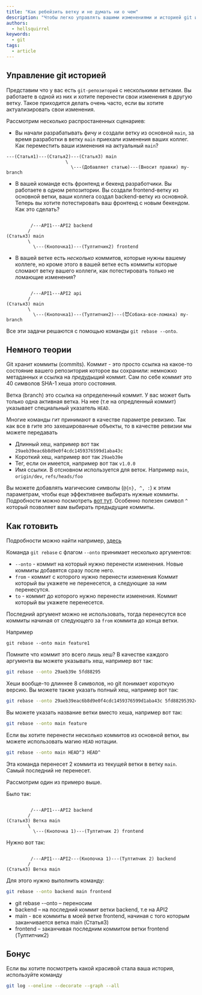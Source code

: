 ```yaml
---
title: "Как ребейзить ветку и не думать ни о чем"
description: "Чтобы легко управлять вашими изменениями и историей git используйте git rebase --onto"
authors:
  - hellsquirrel
keywords:
  - git
tags:
  - article
---
```


## Управление git историей
Представим что у вас есть `git-репозиторий` с несколькими ветками. Вы работаете в одной из них и хотите перенести свои изменения в другую ветку.
Такое приходится делать очень часто, если вы хотите актуализировать свои изменения.

Рассмотрим несколько распростаненных сценариев:
* Вы начали разрабатывать фичу и создали ветку из основной `main`, за время разработки в ветку `main` приехали изменения ваших коллег. Как переместить ваши изменения на актуальный `main`?

```
---(Статья1)---(Статья2)---(Статья3) main
                      \
                        \---(Добавляет статью)---(Вносит правки) my-branch
```

* В вашей команде есть фронтенд и бекенд разработчики. Вы работаете в одном репозитории. Вы создали frontend-ветку из основной ветки, ваши коллега создал backend-ветку из основной. Теперь вы хотите потестировать ваш фронтенд с новым бекендом. Как это сделать?

```

         /---API1---API2 backend
        /
(Статья3) main
        \
          \---(Кнопочка1)---(Тултипчик2) frontend
```

* В вашей ветке есть _несколько_ коммитов, которые нужны вашему коллеге, но кроме этого в вашей ветке есть коммиты которые сломают ветку вашего коллеги, как потестировать только не ломающие изменения?


```

         /---API1---API2 api
        /
(Статья3) main
        \
          \---(Кнопочка1)---(Тултипчик2)---(😈Собака-все-ломака) my-branch

```


Все эти задачи решаются с помощью команды `git rebase --onto`.


## Немного теории
Git хранит коммиты (commits). Коммит - это просто ссылка на какое-то состояние вашего репозитория которое вы сохранили: немножко метаданных и ссылка на _предудыщий_ коммит.
Сам по себе коммит это 40 символов SHA-1 хеша этого состояния.

Ветка (branch) это ссылка на определенный коммит.
У вас может быть только одна активная ветка. На нее (т.е на опредленный коммит) указывает специальный указатель `HEAD`.

Многие команды гит принимают в качестве параметре ревизию. Так как все в гите это захешированные объекты, то в качестве ревизии мы можете передавать
* Длинный хеш, например вот так `29aeb39eac6b8d9e0f4cdc1459376599d1aba43c`
* Короткий хеш, например вот так `29aeb39e`
* Тег, если он имеется, например вот так `v1.0.0`
* Имя ссылки. В отсновном используется для веток. Например `main`, `origin/dev`, `refs/heads/foo`

Вы можете добавлять магические символы (`@{n}, ^, :`) к этим параметрам, чтобы еще эффективнее выбирать нужные коммиты. Подробности можно посмотреть [вот тут](https://git-scm.com/docs/gitrevisions). Особенно полезен символ `^` который позволяет вам выбирать предыдущие коммиты.


## Как готовить

Подробности можно найти например, [здесь](https://git-scm.com/docs/git-rebase)

Команда `git rebase` с флагом `--onto` принимает несколько аргументов:
* `--onto` - коммит на который нужно перенести изменения. Новые коммиты добавятся сразу после него.
* `from` - коммит с которого нужно перенести изменения Коммит который вы укажете не перенесется, а следующие за ним перенесутся.
* `to` - коммит до которого нужно перенести изменения. Коммит который вы укажете перенесется.

Последний аргумент можно не использовать, тогда перенесутся все коммиты начиная от следующего за `from` коммита до конца ветки.

Например
```
git rebase --onto main feature1
```

Помните что коммит это всего лишь хеш? В качестве каждого аргумента вы можете указывать
хеш, например вот так:

```bash
git rebase --onto 29aeb39e 5fd88295
```

Хеши вообще-то длиннее 8 символов, но git понимает короткую версию. Вы можете также указать полный хеш, например вот так:

```bash
git rebase --onto 29aeb39eac6b8d9e0f4cdc1459376599d1aba43c 5fd882953924b47a10794619c3063e7a50257af6
```

Вы можете указать название ветки вместо хеша, например вот так:

```bash
git rebase --onto main feature
```

Если вы хотите перенести несколько коммитов из основной ветки, вы можете использовать магию `HEAD` нотации.

```bash
git rebase --onto main HEAD^3 HEAD^
```

Эта команда перенесет 2 коммита из текущей ветки в ветку `main`. Самый последний не перенесет.

Рассмотрим один из примеро выше.

Было так:
```

         /---API1---API2 backend
        /
(Статья3) Ветка main
        \
          \---(Кнопочка 1)---(Тултипчик 2) frontend
```

Нужно вот так:

```

         /---API1---API2---(Кнопочка 1)---(Тултипчик 2) backend
        /
(Статья3) Ветка main
```

Для этого нужно выполнить команду:

```bash
git rebase --onto backend main frontend
```

- git rebase --onto – переносим
- backend – на последний коммит ветки backend, т.е на API2
- main - все коммиты в моей ветке frontend, начиная с того которым заканчивается ветка main (Статья3)
- frontend – заканчивая последним коммитом ветки frontend (Тултипчик2)

## Бонус
Если вы хотите посмотреть какой красивой стала ваша история, используйте команду

```bash
git log --oneline --decorate --graph --all
```

